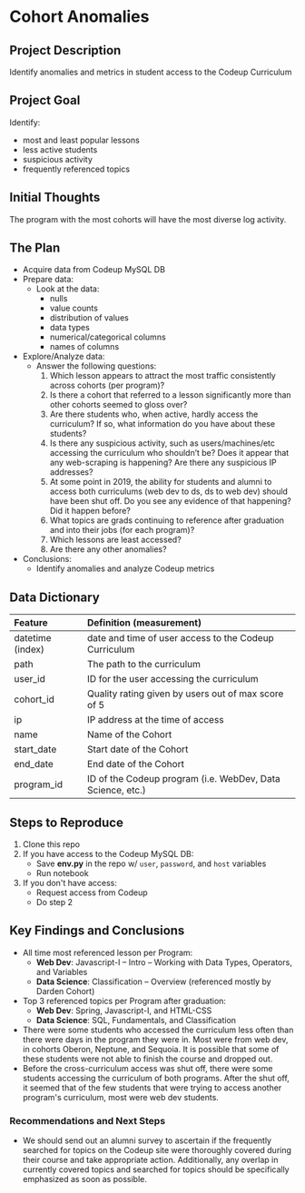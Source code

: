 # Cohort Anomalies

## Project Description

Identify anomalies and metrics in student access to the Codeup Curriculum

## Project Goal

Identify:

* most and least popular lessons
* less active students
* suspicious activity
* frequently referenced topics

## Initial Thoughts

The program with the most cohorts will have the most diverse log activity.

## The Plan

* Acquire data from Codeup MySQL DB
* Prepare data:
  * Look at the data:
    * nulls
    * value counts
    * distribution of values
    * data types
    * numerical/categorical columns
    * names of columns
* Explore/Analyze data:
  * Answer the following questions:
    1. Which lesson appears to attract the most traffic consistently across cohorts (per program)?
    2. Is there a cohort that referred to a lesson significantly more than other cohorts seemed to gloss over?
    3. Are there students who, when active, hardly access the curriculum? If so, what information do you have about these students?
    4. Is there any suspicious activity, such as users/machines/etc accessing the curriculum who shouldn’t be? Does it appear that any web-scraping is happening? Are there any suspicious IP addresses?
    5. At some point in 2019, the ability for students and alumni to access both curriculums (web dev to ds, ds to web dev) should have been shut off. Do you see any evidence of that happening? Did it happen before?
    6. What topics are grads continuing to reference after graduation and into their jobs (for each program)?
    7. Which lessons are least accessed?
    8. Are there any other anomalies?
* Conclusions:
  * Identify anomalies and analyze Codeup metrics

## Data Dictionary

| Feature          | Definition (measurement)                                   |
| :--------------- | :--------------------------------------------------------- |
| datetime (index) | date and time of user access to the Codeup Curriculum      |
| path             | The path to the curriculum                                 |
| user_id          | ID for the user accessing the curriculum                   |
| cohort_id        | Quality rating given by users out of max score of 5        |
| ip               | IP address at the time of access                           |
| name             | Name of the Cohort                                         |
| start_date       | Start date of the Cohort                                   |
| end_date         | End date of the Cohort                                     |
| program_id       | ID of the Codeup program (i.e. WebDev, Data Science, etc.) |

## Steps to Reproduce

1) Clone this repo
2) If you have access to the Codeup MySQL DB:
   * Save **env.py** in the repo w/ `user`, `password`, and `host` variables
   * Run notebook
3) If you don't have access:
   * Request access from Codeup
   * Do step 2

## Key Findings and Conclusions

- All time most referenced lesson per Program:
    - **Web Dev**: Javascript-I – Intro – Working with Data Types, Operators, and Variables
    - **Data Science**: Classification – Overview (referenced mostly by Darden Cohort)
- Top 3 referenced topics per Program after graduation:
    - **Web Dev**: Spring, Javascript-I, and HTML-CSS
    - **Data Science**: SQL, Fundamentals, and Classification
- There were some students who accessed the curriculum less often than there were days in the program they were in. Most were from web dev, in cohorts Oberon, Neptune, and Sequoia. It is possible that some of these students were not able to finish the course and dropped out.
- Before the cross-curriculum access was shut off, there were some students accessing the curriculum of both programs. After the shut off, it seemed that of the few students that were trying to access another program's curriculum, most were web dev students.


### Recommendations and Next Steps

* We should send out an alumni survey to ascertain if the frequently searched for topics on the Codeup site were thoroughly covered during their course and take appropriate action. Additionally, any overlap in currently covered topics and searched for topics should be specifically emphasized as soon as possible. 
